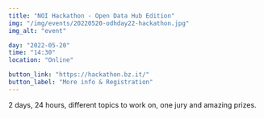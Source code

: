 ```yaml
---
title: "NOI Hackathon - Open Data Hub Edition"
img: "/img/events/20220520-odhday22-hackathon.jpg"
img_alt: "event"

day: "2022-05-20"
time: "14:30"
location: "Online"

button_link: "https://hackathon.bz.it/"
button_label: "More info & Registration"
---
```


2 days, 24 hours, different topics to work on, one jury and amazing prizes.
